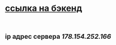 # [ссылка на бэкенд](https://api.prof.movies.explorer.nomoredomains.club/)

<br />

## **ip адрес сервера** _178.154.252.166_
